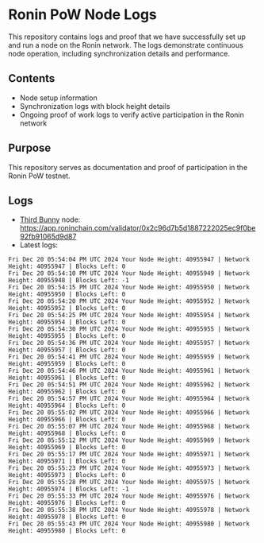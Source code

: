 # Ronin PoW Node Logs

This repository contains logs and proof that we have successfully set up and run a node on the Ronin network. The logs demonstrate continuous node operation, including synchronization details and performance.

## Contents

- Node setup information
- Synchronization logs with block height details
- Ongoing proof of work logs to verify active participation in the Ronin network

## Purpose

This repository serves as documentation and proof of participation in the Ronin PoW testnet.

## Logs

- [Third Bunny](https://thirdbunny.xyz/) node: https://app.roninchain.com/validator/0x2c96d7b5d1887222025ec9f0be92fb91065d9d87
- Latest logs:
```
Fri Dec 20 05:54:04 PM UTC 2024 Your Node Height: 40955947 | Network Height: 40955947 | Blocks Left: 0
Fri Dec 20 05:54:10 PM UTC 2024 Your Node Height: 40955949 | Network Height: 40955948 | Blocks Left: -1
Fri Dec 20 05:54:15 PM UTC 2024 Your Node Height: 40955950 | Network Height: 40955950 | Blocks Left: 0
Fri Dec 20 05:54:20 PM UTC 2024 Your Node Height: 40955952 | Network Height: 40955952 | Blocks Left: 0
Fri Dec 20 05:54:25 PM UTC 2024 Your Node Height: 40955954 | Network Height: 40955954 | Blocks Left: 0
Fri Dec 20 05:54:30 PM UTC 2024 Your Node Height: 40955955 | Network Height: 40955955 | Blocks Left: 0
Fri Dec 20 05:54:36 PM UTC 2024 Your Node Height: 40955957 | Network Height: 40955957 | Blocks Left: 0
Fri Dec 20 05:54:41 PM UTC 2024 Your Node Height: 40955959 | Network Height: 40955959 | Blocks Left: 0
Fri Dec 20 05:54:46 PM UTC 2024 Your Node Height: 40955961 | Network Height: 40955961 | Blocks Left: 0
Fri Dec 20 05:54:51 PM UTC 2024 Your Node Height: 40955962 | Network Height: 40955962 | Blocks Left: 0
Fri Dec 20 05:54:57 PM UTC 2024 Your Node Height: 40955964 | Network Height: 40955964 | Blocks Left: 0
Fri Dec 20 05:55:02 PM UTC 2024 Your Node Height: 40955966 | Network Height: 40955966 | Blocks Left: 0
Fri Dec 20 05:55:07 PM UTC 2024 Your Node Height: 40955968 | Network Height: 40955968 | Blocks Left: 0
Fri Dec 20 05:55:12 PM UTC 2024 Your Node Height: 40955969 | Network Height: 40955969 | Blocks Left: 0
Fri Dec 20 05:55:17 PM UTC 2024 Your Node Height: 40955971 | Network Height: 40955971 | Blocks Left: 0
Fri Dec 20 05:55:23 PM UTC 2024 Your Node Height: 40955973 | Network Height: 40955973 | Blocks Left: 0
Fri Dec 20 05:55:28 PM UTC 2024 Your Node Height: 40955975 | Network Height: 40955974 | Blocks Left: -1
Fri Dec 20 05:55:33 PM UTC 2024 Your Node Height: 40955976 | Network Height: 40955976 | Blocks Left: 0
Fri Dec 20 05:55:38 PM UTC 2024 Your Node Height: 40955978 | Network Height: 40955978 | Blocks Left: 0
Fri Dec 20 05:55:43 PM UTC 2024 Your Node Height: 40955980 | Network Height: 40955980 | Blocks Left: 0
```
